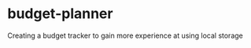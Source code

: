 # budget-planner
Creating a budget tracker to gain more experience at using local storage









































<!-- 
        <table class="budget-planner">
            <thead>
                <tr>
                    <th>Date</th>
                    <th>Description</th>
                    <th>Type</th>
                    <th>Amount</th>
                    <th></th>
                </tr>
                
            </thead>
            <tbody class="entries">
                <tr>
                    <th>
                        <input class="input input-date" type="date">
                    </th>
                    <th>
                        <input class="input input-description" type="text" placeholder="Add a Description (wages, bills, etc)">
                    </th>
                    <th>
                        <select class="input input-type">
                            <option value="income">Income</option>
                            <option value="expense">Expense</option>
                        </select>
                    </th>
                    <td>
                        <input type="number" class="input input-amount">
                    </td>
                    <td>
                        <button type="button" class="delete-entry">&#10005;</button>
                    </td>
                </tr>
            </tbody>
            <tbody>
                <tr>
                    <td colspan="5" class="controls">
                        <button type="button" class="new-entry">New Entry</button>
                    </td>
                </tr>
            </tbody>
            <tfoot>
                <tr>
                    <td colspan="5" class="summary">
                        <strong>Total:</strong>
                        <span class="total">$0.00</span>
                    </td>
                </tr>
            </tfoot>
        </table> -->